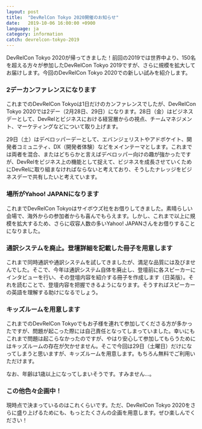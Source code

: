 ```yaml
---
layout: post
title:  "DevRelCon Tokyo 2020開催のお知らせ"
date:   2019-10-06 16:00:00 +0900
language: ja
category: information
catch: devrelcon-tokyo-2019
---
```


DevRelCon Tokyo 2020が帰ってきました！前回の2019では世界中より、150名を超える方々が参加したDevRelCon Tokyo 2019ですが、さらに規模を拡大してお届けします。今回のDevRelCon Tokyo 2020での新しい試みを紹介します。

<!--more-->

### 2デーカンファレンスになります

これまでのDevRelCon Tokyoは1日だけのカンファレンスでしたが、DevRelCon Tokyo 2020では2デー（2月28日、29日）になります。28日（金）はビジネスデーとして、DevRelとビジネスにおける経営層からの視点、チームマネジメント、マーケティングなどについて取り上げます。

29日（土）はデベロッパーデーとして、エバンジェリストやアドボケイト、開発者コミュニティ、DX（開発者体験）などをメインテーマとします。これまでは両者を混合、またはどちらかと言えばデベロッパー向けの趣が強かったですが、DevRelをビジネス上の機能として捉えて、ビジネスを成長させていくためにDevRelに取り組まなければならないと考えており、そうしたナレッジをビジネスデーで共有したいと考えています。

### 場所がYahoo! JAPANになります

これまでDevRelCon Tokyoはサイボウズ社をお借りしてきました。素晴らしい会場で、海外からの参加者からも喜んでもらえます。しかし、これまで以上に規模を拡大するため、さらに収容人数の多いYahoo! JAPANさんをお借りすることになりました。

### 通訳システムを廃止。登壇詳細を記載した冊子を用意します

これまで同時通訳や通訳システムを試してきましたが、満足な品質には及びませんでした。そこで、今年は通訳システム自体を廃止し、登壇前に各スピーカーにインタビューを行い、その登壇内容を紹介する冊子を作成します（日英版）。それを読むことで、登壇内容を把握できるようになります。そうすればスピーカーの英語を理解する助けになるでしょう。

### キッズルームを用意します

これまでのDevRelCon Tokyoでもお子様を連れて参加してくださる方が多かったですが、問題が起こった際には自己責任となってしまっていました。幸いにもこれまで問題は起こらなかったのですが、やはり安心して参加してもらうためにはキッズルームの存在が欠かせません。そこで今回は29日（土曜日）だけになってしまうと思いますが、キッズルームを用意します。もちろん無料でご利用いただけます。

なお、年齢は1歳以上になってしまいそうです。すみません…。

### この他色々企画中！

現時点で決まっているのはこれくらいです。ただ、DevRelCon Tokyo 2020をさらに盛り上げるためにも、もっとたくさんの企画を用意します。ぜひ楽しんでください！
